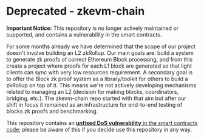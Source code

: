 # Deprecated - zkevm-chain

**Important Notice:** This repository is no longer actively maintained or supported, and contains a vulnerability in the smart contracts.

For some months already we have determined that the scope of our project doesn't involve building an L2 zkRollup.  Our main goals are: build a system to generate zk proofs of correct Ethereum Block processing, and from this create a project where proofs for each L1 block are generated so that light clients can sync with very low resources requirement.  A secondary goal is to offer the Block zk proof system as a library/toolkit for others to build a zkRollup on top of it.  This means we're not actively developing mechanisms related to managing an L2 (decision for making blocks, coordinators, bridging, etc.).  The zkevm-chain repo started with that aim but after our shift in focus it remained as an infrastructure for end-to-end testing of blocks zk proofs and benchmarking.

This repository contains an [**unfixed DoS vulnerability** in the smart contracts code](https://github.com/privacy-scaling-explorations/zkevm-chain/security/advisories/GHSA-6m99-mxg3-pv9h); please be aware of this if you decide use this repository in any way.
